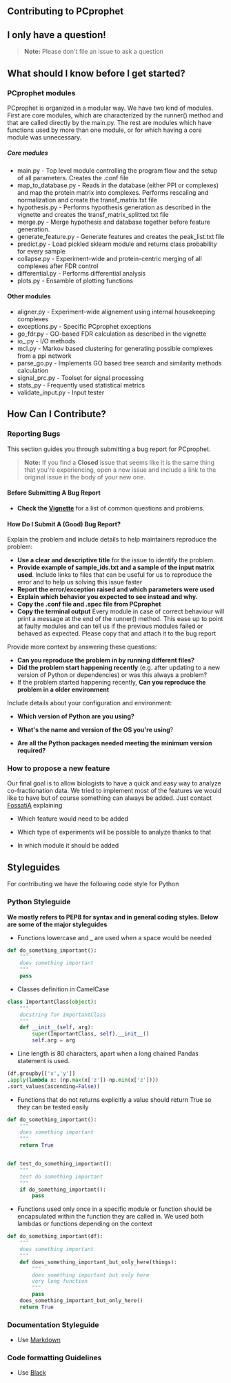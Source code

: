 ## Contributing to PCprophet


## I only have a question!

> **Note:** Please don't file an issue to ask a question

## What should I know before I get started?

### PCprophet modules

PCprophet is organized in a modular way. We have two kind of modules. First are core modules, which are characterized by the runner() method and that are called directly by the main.py.
The rest are modules which have functions used by more than one module, or for which having a core module was unnecessary.

##### Core modules

* main.py - Top level module controlling the program flow and the setup of all parameters. Creates the .conf file
* map_to_database.py - Reads in the database (either PPI or complexes) and map the protein matrix into complexes. Performs rescaling and normalization and create the transf_matrix.txt file
* hypothesis.py - Performs hypothesis generation as described in the vignette and creates the transf_matrix_splitted.txt file
* merge.py - Merge hypothesis and database together before feature generation.
* generate_feature.py - Generate features and creates the peak_list.txt file
* predict.py - Load pickled sklearn module and returns class probability for every sample
* collapse.py - Experiment-wide and protein-centric merging of all complexes after FDR control
* differential.py - Performs differential analysis
* plots.py - Ensamble of plotting functions

#### Other modules

* aligner.py - Experiment-wide alignement using internal housekeeping complexes
* exceptions.py - Specific PCprophet exceptions
* go_fdr.py - GO-based FDR calculation as described in the vignette
* io_.py - I/O methods
* mcl.py - Markov based clustering for generating possible complexes from a ppi network
* parse_go.py - Implements GO based tree search and similarity methods calculation
* signal_prc.py - Toolset for signal processing
* stats_py - Frequently used statistical metrics
* validate_input.py - Input tester


## How Can I Contribute?

### Reporting Bugs

This section guides you through submitting a bug report for PCprophet.


> **Note:** If you find a **Closed** issue that seems like it is the same thing that you're experiencing, open a new issue and include a link to the original issue in the body of your new one.

#### Before Submitting A Bug Report

* **Check the [Vignette](https://discuss.atom.io/c/faq)** for a list of common questions and problems.


#### How Do I Submit A (Good) Bug Report?


Explain the problem and include details to help maintainers reproduce the problem:

* **Use a clear and descriptive title** for the issue to identify the problem.
* **Provide example of sample_ids.txt and a sample of the input matrix used**. Include links to files that can be useful for us to reproduce the error and to help us solving this issue faster
* **Report the error/exception raised and which parameters were used**
* **Explain which behavior you expected to see instead and why.**
* **Copy the .conf file and .spec file from PCprophet**
* **Copy the terminal output** Every module in case of correct behaviour will print a message at the end of the runner() method. This ease up to point at faulty modules and can tell us if the previous modules failed or behaved as expected. Please copy that and attach it to the bug report

Provide more context by answering these questions:

* **Can you reproduce the problem in by running different files?**
* **Did the problem start happening recently** (e.g. after updating to a new version of Python or dependencies) or was this always a problem?
* If the problem started happening recently, **Can you reproduce the problem in a older environment**

Include details about your configuration and environment:

* **Which version of Python are you using?**

* **What's the name and version of the OS you're using**?
* **Are all the Python packages needed meeting the minimum version required?**

### How to propose a new feature

Our final goal is to allow biologists to have a quick and easy way to analyze co-fractionation data. We tried to implement most of the features we would like to have but of course something can always be added. Just contact [FossatiA](https://github.com/fossatiA) explaining

* Which feature would need to be added

* Which type of experiments will be possible to analyze thanks to that

* In which module it should be added

## Styleguides

For contributing we have the following code style for Python

### Python Styleguide

**We mostly refers to PEP8 for syntax and in general coding styles. Below are some of the major styleguides**

* Functions lowercase and _ are used when a space would be needed


```python
def do_something_important():
    """
    does something important
    """
    pass
```

* Classes definition in CamelCase


```python
class ImportantClass(object):
    """
    docstring for ImportantClass
    """
    def __init__(self, arg):
        super(ImportantClass, self).__init__()
        self.arg = arg
```


* Line length is 80 characters, apart when a long chained Pandas statement is used.

```python
(df.groupby[['x','y']]
.apply(lambda x: (np.max(x['z'])-np.min(x['z'])))
.sort_values(ascending=False))
```


* Functions that do not returns explicitly a value should return True
so they can be tested easily

```python
def do_something_important():
    """
    does something important
    """
    return True


def test_do_something_important():
    """
    test do something important
    """
    if do_something_important():
        pass
```
* Functions used only once in a specific module or function should be encapsulated within the function they are called in. We used both lambdas or functions depending on the context

```python
def do_something_important(df):
    """
    does something important
    """
    def does_something_important_but_only_here(things):
        """
        does something important but only here
        very long function
        """
        pass
    does_something_important_but_only_here()
    return True

```


### Documentation Styleguide

* Use [Markdown](https://daringfireball.net/projects/markdown)


### Code formatting Guidelines

* Use [Black](https://github.com/psf/black)
